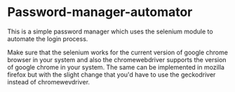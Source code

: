 # Password-manager-automator

This is a simple password manager which uses the selenium module to automate the login process.

Make sure that the selenium works for the current version of google chrome browser in your system and also the chromewebdriver supports the version of google chrome in your system.
The same can be implemented in mozilla firefox but with the slight change that you'd have to use the geckodriver instead of chromewevdriver.
